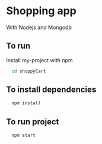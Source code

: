 # Shopping app

With Nodejs
and Mongodb
## To run

Install my-project with npm

```bash
  cd shoppyCart
```
## To install dependencies
```bash
  npm install
```
## To run project
```bash
  npm start
```
